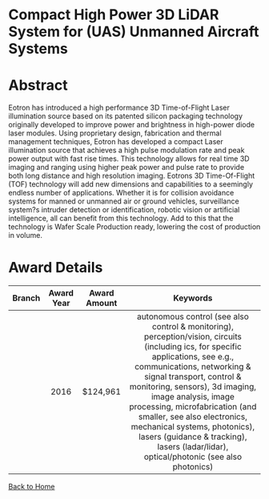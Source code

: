 
Compact High Power 3D LiDAR System for (UAS) Unmanned Aircraft Systems
======================================================================

# Abstract


Eotron has introduced a high performance 3D Time-of-Flight Laser illumination source based on its patented silicon packaging technology originally developed to improve power and brightness in high-power diode laser modules.  Using proprietary design, fabrication and thermal management techniques, Eotron has developed a compact Laser illumination source that achieves a high pulse modulation rate and peak power output with fast rise times.  This technology allows for real time 3D imaging and ranging using higher peak power and pulse rate to provide both long distance and high resolution imaging. Eotrons 3D Time-Of-Flight (TOF) technology will add new dimensions and capabilities to a seemingly endless number of applications. Whether it is for collision avoidance systems for manned or unmanned air or ground vehicles, surveillance system?s intruder detection or identification, robotic vision or artificial intelligence, all can benefit from this technology.  Add to this that the technology is Wafer Scale Production ready, lowering the cost of production in volume.  

# Award Details

|Branch|Award Year|Award Amount|Keywords|
| :---: | :---: | :---: | :---: |
||2016|$124,961|autonomous control (see also control & monitoring), perception/vision, circuits (including ics, for specific applications, see e.g., communications, networking & signal transport, control & monitoring, sensors), 3d imaging, image analysis, image processing, microfabrication (and smaller, see also electronics, mechanical systems, photonics), lasers (guidance & tracking), lasers (ladar/lidar), optical/photonic (see also photonics)|
  
  


[Back to Home](https://github.com/chrischow/dod_sbir_awards/JT/#232)